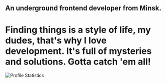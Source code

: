 ## An underground frontend developer from Minsk.

# Finding things is a style of life, my dudes, that's why I love development. It's full of mysteries and solutions. Gotta catch 'em all!

![Profile Statistics](https://github-readme-stats.vercel.app/api?username=findscode&theme=dark&show_icons=true)
